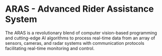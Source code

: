 # ARAS - Advanced Rider Assistance System 

The ARAS is a revolutionary blend of computer vision-based programming and cutting-edge AI algorithms to process real-time data from an array of sensors, cameras, and radar systems with communication protocols facilitating real-time monitoring and control. 
